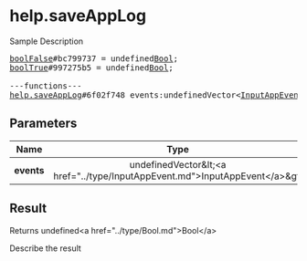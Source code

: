# help.saveAppLog

Sample Description

<pre>
<a href="../constructor/boolFalse">boolFalse</a>#bc799737 = undefined<a href="../type/Bool.md">Bool</a>;
<a href="../constructor/boolTrue">boolTrue</a>#997275b5 = undefined<a href="../type/Bool.md">Bool</a>;

---functions---
<a href="../method/help.saveAppLog.md">help.saveAppLog</a>#6f02f748 events:undefinedVector&lt;<a href="../type/InputAppEvent.md">InputAppEvent</a>&gt; = undefined<a href="../type/Bool.md">Bool</a>;
</pre>

## Parameters

| Name | Type | Description |
|------|:----:|-------------|
| **events** | undefinedVector&amp;lt;&lt;a href=&#34;../type/InputAppEvent.md&#34;&gt;InputAppEvent&lt;/a&gt;&amp;gt; | Param description |

## Result

Returns undefined&lt;a href=&#34;../type/Bool.md&#34;&gt;Bool&lt;/a&gt;

Describe the result

